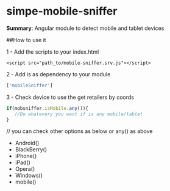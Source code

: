 # simpe-mobile-sniffer

**Summary**: Angular module to detect mobile and tablet devices

##How to use it

1 - Add the scripts to your index.html

```<script src="path_to/mobile-sniffer.srv.js"></script>```

2 - Add is as dependency to your module
```js
['mobileSniffer']
``` 

3 - Check device to use the get retailers by coords

```js 
if(mobsniffer.isMobile.any()){
   //Do whatevery you want if is any mobile/tablet
}
```  
// you can check other options as below or any() as above

- Android() 
- BlackBerry()
- iPhone()
- iPad()
- Opera()
- Windows()
- mobile()
